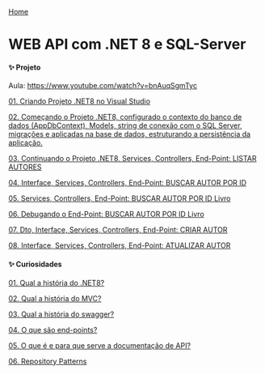 <div> 
<p><a href="https://github.com/JosiTubaroski/Novo_Sircoi/blob/main/README.md">Home</a></p>
</div> 

# WEB API com .NET 8 e SQL-Server

#### ✨ Projeto

Aula: https://www.youtube.com/watch?v=bnAuqSgmTyc

<div> 
<p><a href="https://github.com/JosiTubaroski/Web_API_CriarProjeto/blob/main/README.md">01. Criando Projeto .NET8 no Visual Studio</a></p>
</div> 

<div> 
<p><a href="https://github.com/JosiTubaroski/App_DBContext">02. Começando o Projeto .NET8, configurado o contexto do banco de dados (AppDbContext), Models, string de conexão com o SQL Server, migrações e aplicadas na base de dados, estruturando a persistência da aplicação. </a></p>
</div> 

<div> 
<p><a href="https://github.com/JosiTubaroski/Controllers_Services/blob/main/README.md">03. Continuando o Projeto .NET8, Services, Controllers, End-Point: LISTAR AUTORES </a></p>
</div>

<div> 
<p><a href="https://github.com/JosiTubaroski/Listar_Autor_Por_ID/blob/main/README.md">04. Interface, Services, Controllers, End-Point: BUSCAR AUTOR POR ID </a></p>
</div>

<div> 
<p><a href="https://github.com/JosiTubaroski/Listar_Autor_Por_IDLivro/blob/main/README.md">05. Services, Controllers, End-Point: BUSCAR AUTOR POR ID Livro</a></p>
</div>

<div> 
<p><a href="https://github.com/JosiTubaroski/Endpoint_Buscar_Por_Id_Livro">06. Debugando o End-Point: BUSCAR AUTOR POR ID Livro</a></p>
</div>

<div> 
<p><a href="https://github.com/JosiTubaroski/.NET8_Criar_Autor/blob/main/README.md">07. Dto, Interface, Services, Controllers, End-Point: CRIAR AUTOR</a></p>
</div>

<div> 
<p><a href="https://github.com/JosiTubaroski/.NET8_Atualizar_Autor/blob/main/README.md">08. Interface, Services, Controllers, End-Point: ATUALIZAR AUTOR</a></p>
</div>




#### ✨ Curiosidades

<div> 
<p><a href="https://github.com/JosiTubaroski/hist-ria_do_.NET8/blob/main/README.md">01. Qual a história do .NET8? </a></p>
</div> 

<div> 
<p><a href="https://github.com/JosiTubaroski/hist-ria_do_.NET8/blob/main/README.md">02. Qual a história do MVC? </a></p>
</div> 

<div> 
<p><a href="https://github.com/JosiTubaroski/Swagger">03. Qual a história do swagger? </a></p>
</div> 

<div> 
<p><a href="https://github.com/JosiTubaroski/End-points">04. O que são end-points? </a></p>
</div> 

<div> 
<p><a href="https://github.com/JosiTubaroski/Documento_API/blob/main/README.md">05. O que é e para que serve a documentação de API? </a></p>
</div> 

<div> 
<p><a href="https://github.com/JosiTubaroski/Repository_Patterns/blob/main/README.md">06. Repository Patterns </a></p>
</div> 


